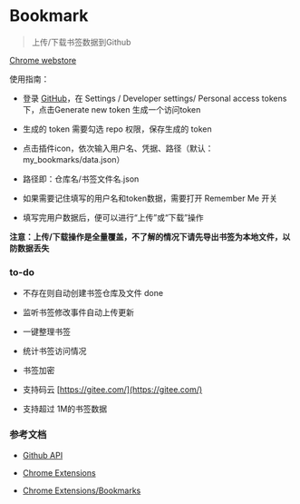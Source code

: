 # Bookmark

> 上传/下载书签数据到Github

[Chrome webstore](https://chrome.google.com/webstore/detail/%E4%B9%A6%E7%AD%BE%E5%90%8C%E6%AD%A5/fbcbemgibdnpboehnfcnkegefaomnlbk?hl=zh-CN&gl=CN)

使用指南：

- 登录 [GitHub](https://github.com/)，在 Settings / Developer settings/ Personal access tokens 下，点击Generate new token 生成一个访问token

- 生成的 token 需要勾选 repo 权限，保存生成的 token

- 点击插件icon，依次输入用户名、凭据、路径（默认：my_bookmarks/data.json）

- 路径即：仓库名/书签文件名.json

- 如果需要记住填写的用户名和token数据，需要打开 Remember Me 开关

- 填写完用户数据后，便可以进行“上传”或“下载”操作

**注意：上传/下载操作是全量覆盖，不了解的情况下请先导出书签为本地文件，以防数据丢失**

### to-do

- 不存在则自动创建书签仓库及文件 done

- 监听书签修改事件自动上传更新

- 一键整理书签

- 统计书签访问情况

- 书签加密

- 支持码云 [https://gitee.com/](https://gitee.com/)

- 支持超过 1M的书签数据

### 参考文档
  
- [Github API](https://developer.github.com/v3/)

- [Chrome Extensions](https://developer.chrome.com/extensions/overview)

- [Chrome Extensions/Bookmarks](https://developer.chrome.com/extensions/bookmarks)